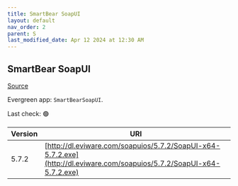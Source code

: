 ```yaml
---
title: SmartBear SoapUI
layout: default
nav_order: 2
parent: S
last_modified_date: Apr 12 2024 at 12:30 AM
---
```


## SmartBear SoapUI

[Source](https://www.soapui.org/)

Evergreen app: `SmartBearSoapUI`. 

Last check: 🟢

| Version | URI                                                                                                                    |
| ------- | ---------------------------------------------------------------------------------------------------------------------- |
| 5.7.2   | [http://dl.eviware.com/soapuios/5.7.2/SoapUI-x64-5.7.2.exe](http://dl.eviware.com/soapuios/5.7.2/SoapUI-x64-5.7.2.exe) |
